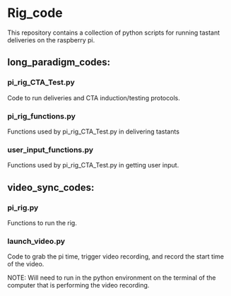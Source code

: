 # Rig_code
This repository contains a collection of python scripts for running tastant deliveries on the raspberry pi.
 
## long_paradigm_codes:
### pi_rig_CTA_Test.py
Code to run deliveries and CTA induction/testing protocols.
### pi_rig_functions.py
Functions used by pi_rig_CTA_Test.py in delivering tastants
### user_input_functions.py
Functions used by pi_rig_CTA_Test.py in getting user input.

## video_sync_codes:
### pi_rig.py
Functions to run the rig.
### launch_video.py
Code to grab the pi time, trigger video recording, and record the start time of the video.

NOTE: Will need to run <pip install ntplib> in the python environment on the terminal of the computer that is performing the video recording.
